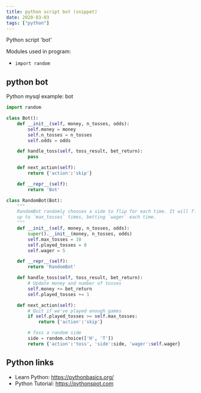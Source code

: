 ```yaml
---
title: python script bot (snippet)
date: 2020-03-03
tags: ["python"]
---
```

Python script 'bot'


Modules used in program: 
* `import random`

## python bot

Python mysql example: bot

```python
import random

class Bot():
    def __init__(self, money, n_tosses, odds):
        self.money = money
        self.n_tosses = n_tosses
        self.odds = odds

    def handle_toss(self, toss_result, bet_return):
        pass

    def next_action(self):
        return {'action':'skip'}

    def __repr__(self):
        return 'Bot'

class RandomBot(Bot):
    """
    RandomBot randomly chooses a side to flip for each time. It will flip
    up to `max_tosses` times, betting `wager` each time.
    """
    def __init__(self, money, n_tosses, odds):
        super().__init__(money, n_tosses, odds)
        self.max_tosses = 10
        self.played_tosses = 0
        self.wager = 5

    def __repr__(self):
        return 'RandomBot'

    def handle_toss(self, toss_result, bet_return):
        # Update money and number of tosses
        self.money += bet_return
        self.played_tosses += 1

    def next_action(self):
        # Quit if we've played enough games
        if self.played_tosses >= self.max_tosses:
            return {'action':'skip'}

        # Toss a random side
        side = random.choice(['H', 'T'])
        return {'action':'toss', 'side':side, 'wager':self.wager}


```

## Python links

- Learn Python: https://pythonbasics.org/
- Python Tutorial: https://pythonspot.com
